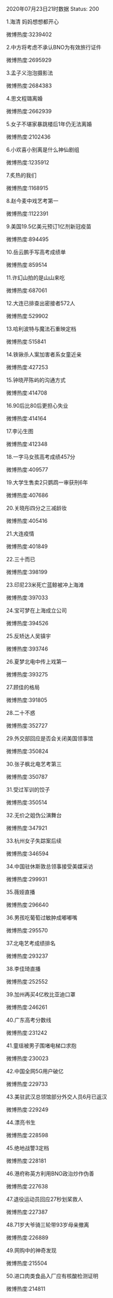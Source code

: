 2020年07月23日21时数据
Status: 200

1.海清 妈妈想想都开心

微博热度:3239402

2.中方将考虑不承认BNO为有效旅行证件

微博热度:2695929

3.孟子义泡泡摄影法

微博热度:2684383

4.思文程璐离婚

微博热度:2662939

5.女子不堪家暴跳楼后1年仍无法离婚

微博热度:2102436

6.小欢喜小别离是什么神仙剧组

微博热度:1235912

7.炙热的我们

微博热度:1168915

8.赵今麦中戏艺考第一

微博热度:1122391

9.美国19.5亿美元预订1亿剂新冠疫苗

微博热度:894495

10.岳云鹏手写高考成绩单

微博热度:859514

11.许幻山拍的是山山来吃

微博热度:687061

12.大连已排查出密接者572人

微博热度:529902

13.哈利波特与魔法石重映定档

微博热度:515841

14.铁锹杀人案加害者系女童近亲

微博热度:427253

15.钟晓芹陈屿的沟通方式

微博热度:414708

16.90后比80后更担心失业

微博热度:414164

17.李沁生图

微博热度:412348

18.一字马女孩高考成绩457分

微博热度:409577

19.大学生售卖2只鹦鹉一审获刑6年

微博热度:407686

20.关晓彤四分之三减龄妆

微博热度:405416

21.大连疫情

微博热度:401849

22.三十而已

微博热度:398199

23.印尼23米死亡蓝鲸被冲上海滩

微博热度:397033

24.宝可梦在上海成立公司

微博热度:394526

25.反矫达人吴镇宇

微博热度:393746

26.夏梦北电中传上戏第一

微博热度:393275

27.顾佳的格局

微博热度:391805

28.二十不惑

微博热度:352727

29.外交部回应是否会关闭美国领事馆

微博热度:350824

30.张子枫北电艺考第三

微博热度:350787

31.受过军训的饺子

微博热度:350514

32.无价之姐伪公演舞台

微博热度:347921

33.杭州女子失踪案后续

微博热度:346594

34.中国驻休斯敦总领事接受美媒采访

微博热度:299931

35.薇娅直播

微博热度:296640

36.男孩吃葡萄过敏肿成嘟嘟嘴

微博热度:295570

37.北电艺考成绩排名

微博热度:293237

38.李佳琦直播

微博热度:252552

39.加州再买4亿枚比亚迪口罩

微博热度:246261

40.广东高考分数线

微博热度:231242

41.童瑶被男子围堵电梯口求抱

微博热度:230023

42.中国全网5G用户破亿

微博热度:229733

43.美驻武汉总领馆部分外交人员6月已返汉

微博热度:229249

44.漂亮书生

微博热度:228598

45.绝地战警3定档

微博热度:228181

46.港府称英方利用BNO政治炒作伪善

微博热度:227638

47.退役运动员回应27秒划桨救人

微博热度:227387

48.71岁大爷骑三轮带93岁母亲撤离

微博热度:226889

49.网购中的神奇发现

微博热度:215504

50.进口肉类食品入厂应有核酸检测证明

微博热度:214811


